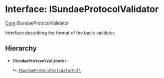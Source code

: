 # Interface: ISundaeProtocolValidator

[Core](../modules/Core.md).ISundaeProtocolValidator

Interface describing the format of the basic validator.

## Hierarchy

- **`ISundaeProtocolValidator`**

  ↳ [`ISundaeProtocolValidatorFull`](Core.ISundaeProtocolValidatorFull.md)
